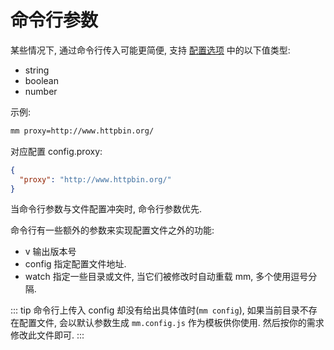 # 命令行参数
某些情况下, 通过命令行传入可能更简便, 支持 [配置选项](../config/option.md) 中的以下值类型:
- string
- boolean
- number

示例:
``` sh
mm proxy=http://www.httpbin.org/
```

对应配置 config.proxy:
``` json
{
  "proxy": "http://www.httpbin.org/"
}
```

当命令行参数与文件配置冲突时, 命令行参数优先.

命令行有一些额外的参数来实现配置文件之外的功能:
- v 输出版本号
- config 指定配置文件地址.
- watch 指定一些目录或文件, 当它们被修改时自动重载 mm, 多个使用逗号分隔.

::: tip
命令行上传入 config 却没有给出具体值时(`mm config`), 如果当前目录不存在配置文件, 会以默认参数生成 `mm.config.js` 作为模板供你使用. 然后按你的需求修改此文件即可.
:::
